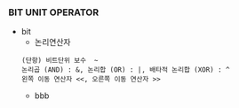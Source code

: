 ### BIT UNIT OPERATOR
* bit
  * 논리연산자
  ```
  (단항) 비트단위 보수	~
  논리곱 (AND) : &, 논리합 (OR) : |, 배타적 논리합 (XOR) : ^
  왼쪽 이동 연산자 <<, 오른쪽 이동 연산자 >>
  ```
  * bbb
